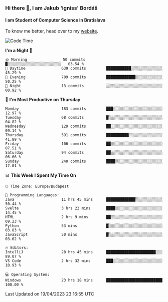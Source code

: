 ### Hi there 👋, I am Jakub 'igniss' Bordáš

#### I am Student of Computer Science in Bratislava
To know me better, head over to my [website](https://bordas.sk).


<!--START_SECTION:waka-->
![Code Time](http://img.shields.io/badge/Code%20Time-1%2C127%20hrs%2050%20mins-blue)

**I'm a Night 🦉** 

```text
🌞 Morning                50 commits          █░░░░░░░░░░░░░░░░░░░░░░░░   03.54 % 
🌆 Daytime                639 commits         ███████████░░░░░░░░░░░░░░   45.29 % 
🌃 Evening                709 commits         █████████████░░░░░░░░░░░░   50.25 % 
🌙 Night                  13 commits          ░░░░░░░░░░░░░░░░░░░░░░░░░   00.92 % 
```
📅 **I'm Most Productive on Thursday** 

```text
Monday                   183 commits         ███░░░░░░░░░░░░░░░░░░░░░░   12.97 % 
Tuesday                  68 commits          █░░░░░░░░░░░░░░░░░░░░░░░░   04.82 % 
Wednesday                129 commits         ██░░░░░░░░░░░░░░░░░░░░░░░   09.14 % 
Thursday                 591 commits         ██████████░░░░░░░░░░░░░░░   41.89 % 
Friday                   106 commits         ██░░░░░░░░░░░░░░░░░░░░░░░   07.51 % 
Saturday                 94 commits          ██░░░░░░░░░░░░░░░░░░░░░░░   06.66 % 
Sunday                   240 commits         ████░░░░░░░░░░░░░░░░░░░░░   17.01 % 
```


📊 **This Week I Spent My Time On** 

```text
🕑︎ Time Zone: Europe/Budapest

💬 Programming Languages: 
Java                     11 hrs 45 mins      █████████████░░░░░░░░░░░░   50.44 % 
Svelte                   3 hrs 22 mins       ████░░░░░░░░░░░░░░░░░░░░░   14.45 % 
HTML                     2 hrs 9 mins        ██░░░░░░░░░░░░░░░░░░░░░░░   09.23 % 
Python                   53 mins             █░░░░░░░░░░░░░░░░░░░░░░░░   03.83 % 
JavaScript               50 mins             █░░░░░░░░░░░░░░░░░░░░░░░░   03.62 % 

🔥 Editors: 
IntelliJ                 20 hrs 45 mins      ██████████████████████░░░   89.07 % 
VS Code                  2 hrs 32 mins       ███░░░░░░░░░░░░░░░░░░░░░░   10.93 % 

💻 Operating System: 
Windows                  23 hrs 18 mins      █████████████████████████   100.00 % 
```


 Last Updated on 19/04/2023 23:16:55 UTC
<!--END_SECTION:waka-->
